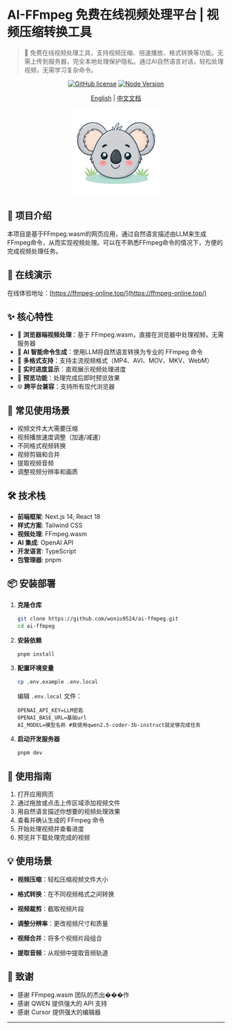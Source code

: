 # AI-FFmpeg 免费在线视频处理平台 | 视频压缩转换工具

> 🎥 免费在线视频处理工具，支持视频压缩、倍速播放、格式转换等功能。无需上传到服务器，完全本地处理保护隐私。通过AI自然语言对话，轻松处理视频，无需学习复杂命令。

<div align="center">

[![GitHub license](https://img.shields.io/github/license/your-username/ai-ffmpeg)](https://github.com/your-username/ai-ffmpeg/blob/main/LICENSE)
[![Node Version](https://img.shields.io/badge/node-%3E%3D18-brightgreen)](https://nodejs.org)

[English](../README.md) | [中文文档](README-zh.md)

</div>


<p align="center">
  <img src="../public/logo.png" alt="AI-FFmpeg Logo" width="200"/>
</p>


## 🚀 项目介绍

本项目是基于FFmpeg.wasm的网页应用，通过自然语言描述由LLM来生成FFmpeg命令，从而实现视频处理。可以在不熟悉FFmpeg命令的情况下，方便的完成视频处理任务。

## 🚀 在线演示

在线体验地址：[https://ffmpeg-online.top/](https://ffmpeg-online.top/)

## ✨ 核心特性

- 🎥 **浏览器端视频处理**：基于 FFmpeg.wasm，直接在浏览器中处理视频，无需服务器
- 🤖 **AI 智能命令生成**：使用LLM将自然语言转换为专业的 FFmpeg 命令
- 📁 **多格式支持**：支持主流视频格式（MP4、AVI、MOV、MKV、WebM）
- 🔄 **实时进度显示**：直观展示视频处理进度
- 👀 **预览功能**：处理完成后即时预览效果
- 🌐 **跨平台兼容**：支持所有现代浏览器


## 🎯 常见使用场景
- 视频文件太大需要压缩
- 视频播放速度调整（加速/减速）
- 不同格式视频转换
- 视频剪辑和合并
- 提取视频音频
- 调整视频分辨率和画质

## 🛠️ 技术栈

- **前端框架**: Next.js 14, React 18
- **样式方案**: Tailwind CSS
- **视频处理**: FFmpeg.wasm
- **AI 集成**: OpenAI API
- **开发语言**: TypeScript
- **包管理器**: pnpm

## 📦 安装部署

1. **克隆仓库**
   ```bash
   git clone https://github.com/woniu9524/ai-ffmpeg.git
   cd ai-ffmpeg
   ```

2. **安装依赖**
   ```bash
   pnpm install
   ```

3. **配置环境变量**
   ```bash
   cp .env.example .env.local
   ```
   编辑 `.env.local` 文件：
   ```
   OPENAI_API_KEY=LLM密匙
   OPENAI_BASE_URL=基础url
   AI_MODEL=模型名称 #我使用qwen2.5-coder-3b-instruct就足够完成任务
   ```

4. **启动开发服务器**
   ```bash
   pnpm dev
   ```

## 🎯 使用指南

1. 打开应用网页
2. 通过拖放或点击上传区域添加视频文件
3. 用自然语言描述你想要的视频处理效果
4. 查看并确认生成的 FFmpeg 命令
5. 开始处理视频并查看进度
6. 预览并下载处理完成的视频

## 💡 使用场景

- **视频压缩**：轻松压缩视频文件大小
- **格式转换**：在不同视频格式之间转换
- **视频裁剪**：截取视频片段
- **调整分辨率**：更改视频尺寸和质量

- **视频合并**：将多个视频片段组合
- **提取音频**：从视频中提取音频轨道



## 🙏 致谢

- 感谢 FFmpeg.wasm 团队的杰出���作
- 感谢 QWEN 提供强大的 API 支持
- 感谢 Cursor 提供强大的编辑器

---

